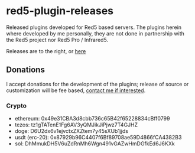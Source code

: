 # red5-plugin-releases
Released plugins developed for Red5 based servers. The plugins herein where developed by me personally, they are not done in partnership with the Red5 project nor Red5 Pro / Infrared5. 

Releases are to the right, or [here](https://github.com/mondain/red5-plugin-releases/releases)

## Donations

I accept donations for the development of the plugins; release of source or customization will be fee based, [contact me if interested](mailto://mondain@gmail.com?subject=IRTPlugins).

### Crypto

* ethereum: 0x49e31CBA3d8cbb736c65B42f65228834cBff0799
* tezos: tz1gTATenE1Fg6AV3yQMJikJiPjwz7T4GJHZ
* doge: D6U2dx6v1ejvctxZXZtem7y45sXUb1jjds
* usdt (erc-20): 0x87929b96C4407f6Bf89708ae59D4866fCA4382B3
* sol: DhMmukDH5V6uZdRnMh6Wgn491vGAZwHmDGfkEd6J6KXk
